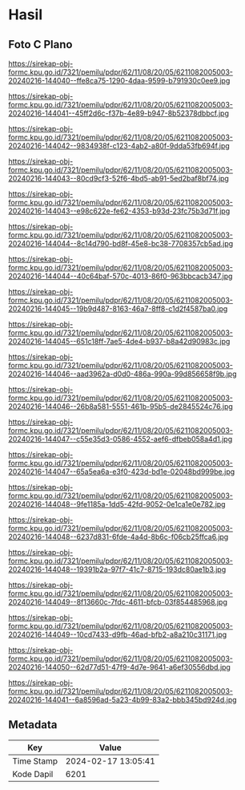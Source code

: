 # Hasil

## Foto C Plano

https://sirekap-obj-formc.kpu.go.id/7321/pemilu/pdpr/62/11/08/20/05/6211082005003-20240216-144040--ffe8ca75-1290-4daa-9599-b791930c0ee9.jpg

https://sirekap-obj-formc.kpu.go.id/7321/pemilu/pdpr/62/11/08/20/05/6211082005003-20240216-144041--45ff2d6c-f37b-4e89-b947-8b52378dbbcf.jpg

https://sirekap-obj-formc.kpu.go.id/7321/pemilu/pdpr/62/11/08/20/05/6211082005003-20240216-144042--9834938f-c123-4ab2-a80f-9dda53fb694f.jpg

https://sirekap-obj-formc.kpu.go.id/7321/pemilu/pdpr/62/11/08/20/05/6211082005003-20240216-144043--80cd9cf3-52f6-4bd5-ab91-5ed2baf8bf74.jpg

https://sirekap-obj-formc.kpu.go.id/7321/pemilu/pdpr/62/11/08/20/05/6211082005003-20240216-144043--e98c622e-fe62-4353-b93d-23fc75b3d71f.jpg

https://sirekap-obj-formc.kpu.go.id/7321/pemilu/pdpr/62/11/08/20/05/6211082005003-20240216-144044--8c14d790-bd8f-45e8-bc38-7708357cb5ad.jpg

https://sirekap-obj-formc.kpu.go.id/7321/pemilu/pdpr/62/11/08/20/05/6211082005003-20240216-144044--40c64baf-570c-4013-86f0-963bbcacb347.jpg

https://sirekap-obj-formc.kpu.go.id/7321/pemilu/pdpr/62/11/08/20/05/6211082005003-20240216-144045--19b9d487-8163-46a7-8ff8-c1d2f4587ba0.jpg

https://sirekap-obj-formc.kpu.go.id/7321/pemilu/pdpr/62/11/08/20/05/6211082005003-20240216-144045--651c18ff-7ae5-4de4-b937-b8a42d90983c.jpg

https://sirekap-obj-formc.kpu.go.id/7321/pemilu/pdpr/62/11/08/20/05/6211082005003-20240216-144046--aad3962a-d0d0-486a-990a-99d856658f9b.jpg

https://sirekap-obj-formc.kpu.go.id/7321/pemilu/pdpr/62/11/08/20/05/6211082005003-20240216-144046--26b8a581-5551-461b-95b5-de2845524c76.jpg

https://sirekap-obj-formc.kpu.go.id/7321/pemilu/pdpr/62/11/08/20/05/6211082005003-20240216-144047--c55e35d3-0586-4552-aef6-dfbeb058a4d1.jpg

https://sirekap-obj-formc.kpu.go.id/7321/pemilu/pdpr/62/11/08/20/05/6211082005003-20240216-144047--65a5ea6a-e3f0-423d-bd1e-02048bd999be.jpg

https://sirekap-obj-formc.kpu.go.id/7321/pemilu/pdpr/62/11/08/20/05/6211082005003-20240216-144048--9fe1185a-1dd5-42fd-9052-0e1ca1e0e782.jpg

https://sirekap-obj-formc.kpu.go.id/7321/pemilu/pdpr/62/11/08/20/05/6211082005003-20240216-144048--6237d831-6fde-4a4d-8b6c-f06cb25ffca6.jpg

https://sirekap-obj-formc.kpu.go.id/7321/pemilu/pdpr/62/11/08/20/05/6211082005003-20240216-144048--19391b2a-97f7-41c7-8715-193dc80ae1b3.jpg

https://sirekap-obj-formc.kpu.go.id/7321/pemilu/pdpr/62/11/08/20/05/6211082005003-20240216-144049--8f13660c-7fdc-4611-bfcb-03f854485968.jpg

https://sirekap-obj-formc.kpu.go.id/7321/pemilu/pdpr/62/11/08/20/05/6211082005003-20240216-144049--10cd7433-d9fb-46ad-bfb2-a8a210c31171.jpg

https://sirekap-obj-formc.kpu.go.id/7321/pemilu/pdpr/62/11/08/20/05/6211082005003-20240216-144050--62d77d51-47f9-4d7e-9641-a6ef30556dbd.jpg

https://sirekap-obj-formc.kpu.go.id/7321/pemilu/pdpr/62/11/08/20/05/6211082005003-20240216-144041--6a8596ad-5a23-4b99-83a2-bbb345bd924d.jpg


## Metadata

| Key        | Value               |
| ---------- | ------------------- |
| Time Stamp | 2024-02-17 13:05:41 |
| Kode Dapil | 6201                |



